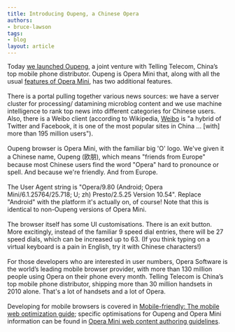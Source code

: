 ```yaml
---
title: Introducing Oupeng, a Chinese Opera
authors:
- bruce-lawson
tags:
- blog
layout: article
---
```

Today <a href="http://www.opera.com/press/releases/2011/08/09/">we launched Oupeng</a>, a joint venture with Telling Telecom, China’s top mobile phone distributor. Oupeng is Opera Mini that, along with all the usual <a href="http://www.opera.com/mobile/features/">features of Opera Mini</a>, has two additional features.<br/><br/>There is a portal pulling together various news sources: we have a server cluster for processing/ datamining microblog content and we use machine intelligence to rank top news into different categories for Chinese users. Also,  there is a Weibo client (according to Wikipedia, <a href="http://en.wikipedia.org/wiki/Sina_Weibo">Weibo</a> is &quot;a hybrid of Twitter and Facebook, it is one of the most popular sites in China &#x2026; [with] more than 195 million users&quot;).<br/><br/>Oupeng browser is Opera Mini, with the familiar big &#39;O&#39; logo. We&#39;ve given it a Chinese name, Oupeng (<span lang="zh">欧朋</span>), which means &quot;friends from Europe&quot; because most Chinese users find the word &quot;Opera&quot; hard to pronounce or spell. And because we&#39;re friendly. And from Europe.<br/><br/>The User Agent string is &quot;Opera/9.80 (Android; Opera Mini/6.1.25764/25.718; U; zh) Presto/2.5.25 Version 10.54&quot;. Replace &quot;Android&quot; with the platform it&#39;s actually on, of course! Note that this is identical to non-Oupeng versions of Opera Mini.<br/><br/>The browser itself has some UI customisations. There is an exit button. More excitingly, instead of the familiar 9 speed dial entries,  there will be 27 speed dials, which can be increased up to 63. (If you think typing on  a virtual keyboard is a pain in English, try it with Chinese characters!)<br/><br/>For those developers who are interested in user numbers, Opera Software is the world’s leading mobile browser provider, with more than 130 million people using Opera on their phone every month. Telling Telecom is China’s top mobile phone distributor, shipping more than 30 million handsets in 2010 alone. That&#39;s a lot of handsets and a lot of Opera.<br/><br/>Developing for mobile browsers is covered in <a href="http://dev.opera.com/articles/view/the-mobile-web-optimization-guide/">Mobile-friendly: The mobile web optimization guide</a>; specific optimisations for Oupeng and Opera Mini  information can be found in  <a href="http://dev.opera.com/articles/view/opera-mini-web-content-authoring-guidelines/">Opera Mini web content authoring guidelines</a>.
